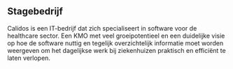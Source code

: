 ## Stagebedrijf

Calidos is een IT-bedrijf dat zich specialiseert in software voor de healthcare sector. Een KMO met veel groeipotentieel en een duidelijke visie op hoe de software nuttig en tegelijk overzichtelijk informatie moet worden weergeven om het dagelijkse werk bij ziekenhuizen praktisch en efficiënt te laten verlopen.
